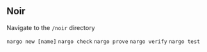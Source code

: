 ## Noir

Navigate to the `/noir` directory

`nargo new [name]`
`nargo check`
`nargo prove`
`nargo verify`
`nargo test`